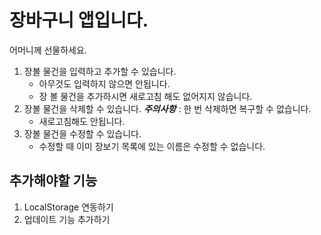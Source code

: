 # 장바구니 앱입니다.

어머니께 선물하세요.

1. 장볼 물건을 입력하고 추가할 수 있습니다.
   - 아무것도 입력하지 않으면 안됩니다.
   - 장 볼 물건을 추가하시면 새로고침 해도 없어지지 않습니다.
2. 장볼 물건을 삭제할 수 있습니다.
   **_주의사항_** : 한 번 삭제하면 복구할 수 없습니다.
   - 새로고침해도 안됩니다.
3. 장볼 물건을 수정할 수 있습니다.
   - 수정할 때 이미 장보기 목록에 있는 이름은 수정할 수 없습니다.

## 추가해야할 기능

1. LocalStorage 연동하기
2. 업데이트 기능 추가하기
